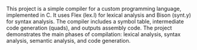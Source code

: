 This project is a simple compiler for a custom programming language, implemented in C. It uses Flex (lex.l) for lexical analysis and Bison (synt.y) for syntax analysis. The compiler includes a symbol table, intermediate code generation (quads), and outputs assembly code. The project demonstrates the main phases of compilation: lexical analysis, syntax analysis, semantic analysis, and code generation.
